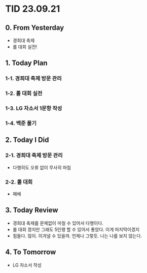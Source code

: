 # TID 23.09.21

## 0. From Yesterday

- 경희대 축제
- 롤 대회 실전!

## 1. Today Plan

### 1-1. 경희대 축제 방문 관리

### 1-2. 롤 대회 실전

### 1-3. LG 자소서 1문항 작성

### 1-4. 백준 풀기

## 2. Today I Did

### 2-1. 경희대 축제 방문 관리

- 다행히도 오류 없이 무사히 마침

### 2-2. 롤 대회

- 패배

## 3. Today Review

- 경희대 축제를 문제없이 마칠 수 있어서 다행이다.
- 롤 대회 졌지만 그래도 5인랭 할 수 있어서 좋았다. 이게 마지막이겠지
- 힘들다. 많이. 이겨낼 수 있을까. 언제나 그렇듯. 나는 나를 보지 않는다.

## 4. To Tomorrow

- LG 자소서 작성
